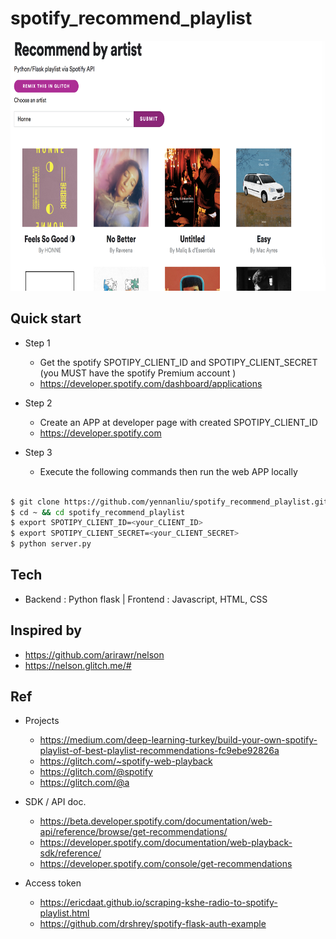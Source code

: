 # spotify_recommend_playlist

<img src ="https://github.com/yennanliu/spotify_recommend_playlist/blob/master/ref/app_1.png" width="800" height="400">

## Quick start 

- Step 1 
	- Get the spotify SPOTIPY_CLIENT_ID and SPOTIPY_CLIENT_SECRET (you MUST have the spotify Premium account )
	- https://developer.spotify.com/dashboard/applications
- Step 2 
	- Create an APP at developer page with created SPOTIPY_CLIENT_ID
	- https://developer.spotify.com

- Step 3 
	- Execute the following commands then run the web APP locally 

```bash 

$ git clone https://github.com/yennanliu/spotify_recommend_playlist.git
$ cd ~ && cd spotify_recommend_playlist
$ export SPOTIPY_CLIENT_ID=<your_CLIENT_ID> 
$ export SPOTIPY_CLIENT_SECRET=<your_CLIENT_SECRET>
$ python server.py 

```

## Tech
- Backend : Python flask | Frontend : Javascript, HTML, CSS 


## Inspired by 
- https://github.com/arirawr/nelson
- https://nelson.glitch.me/#


## Ref 

- Projects 
	- https://medium.com/deep-learning-turkey/build-your-own-spotify-playlist-of-best-playlist-recommendations-fc9ebe92826a
	- https://glitch.com/~spotify-web-playback
	- https://glitch.com/@spotify
	- https://glitch.com/@a


- SDK / API doc. 
	- https://beta.developer.spotify.com/documentation/web-api/reference/browse/get-recommendations/
	- https://developer.spotify.com/documentation/web-playback-sdk/reference/
	- https://developer.spotify.com/console/get-recommendations 
- Access token  
	- https://ericdaat.github.io/scraping-kshe-radio-to-spotify-playlist.html
	- https://github.com/drshrey/spotify-flask-auth-example

